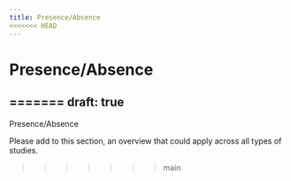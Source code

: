 ```yaml
---
title: Presence/Absence
<<<<<<< HEAD
---
```

# Presence/Absence
=======
draft: true
---

Presence/Absence

Please add to this section, an overview that could apply across all types of studies.
   
>>>>>>> main
